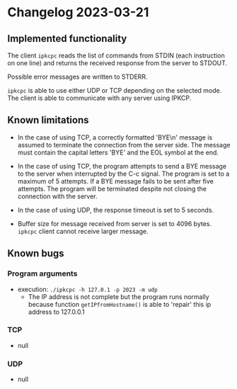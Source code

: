 
# Changelog 2023-03-21


## Implemented functionality

The client `ipkcpc` reads the list of commands from STDIN (each instruction on one line) and returns the received response from the server to STDOUT.
  
Possible error messages are written to STDERR.
  
`ipkcpc` is able to use either UDP or TCP depending on the selected mode. The client is able to communicate with any server using IPKCP.


## Known limitations

- In the case of using TCP, a correctly formatted 'BYE\n' message is assumed to terminate the connection from the server side. The message must contain the capital letters 'BYE' and the EOL symbol at the end.

- In the case of using TCP, the program attempts to send a BYE message to the server when interrupted by the C-c signal. The program is set to a maximum of 5 attempts. If a BYE message fails to be sent after five attempts. The program will be terminated despite not closing the connection with the server.

- In the case of using UDP, the response timeout is set to 5 seconds.

- Buffer size for message received from server is set to 4096 bytes. `ipkcpc` client cannot receive larger message.


## Known bugs


### Program arguments

- execution: ```./ipkcpc -h 127.0.1 -p 2023 -m udp```
    - The IP address is not complete but the program runs normally because function
    ```getIPfromHostname()``` is able to 'repair' this ip address to 127.0.0.1

### TCP

- null

### UDP

- null